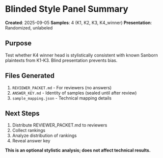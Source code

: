 # Blinded Style Panel Summary

**Created**: 2025-09-05
**Samples**: 4 (K1, K2, K3, K4_winner)
**Presentation**: Randomized, unlabeled

## Purpose

Test whether K4 winner head is stylistically consistent with known Sanborn plaintexts
from K1-K3. Blind presentation prevents bias.

## Files Generated

1. `REVIEWER_PACKET.md` - For reviewers (no answers)
2. `ANSWER_KEY.md` - Identity of samples (sealed until after review)
3. `sample_mapping.json` - Technical mapping details

## Next Steps

1. Distribute REVIEWER_PACKET.md to reviewers
2. Collect rankings
3. Analyze distribution of rankings
4. Reveal answer key

**This is an optional stylistic analysis; does not affect technical results.**